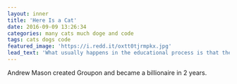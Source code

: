 ```yaml
---
layout: inner
title: 'Here Is a Cat'
date: 2016-09-09 13:26:34
categories: many cats much doge and code
tags: cats dogs code
featured_image: 'https://i.redd.it/oxtt0tjrmpkx.jpg'
lead_text: 'What usually happens in the educational process is that the faculties are dulled, overloaded, stuffed and paralyzed so that by the time most people are mature they have lost their innate capabilities. R. Buckminster Fuller'
---
```


Andrew Mason created Groupon and became a billionaire in 2 years. 



